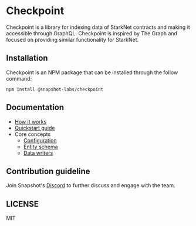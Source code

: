 # Checkpoint

Checkpoint is a library for indexing data of StarkNet contracts and making it accessible through GraphQL. Checkpoint is inspired by The Graph and focused on providing similar functionality for StarkNet.

## Installation

Checkpoint is an NPM package that can be installed through the follow command:

```tsx
npm install @snapshot-labs/checkpoint
```

## Documentation

- [How it works](https://docs.checkpoint.fyi/#how-it-works)
- [Quickstart guide](https://docs.checkpoint.fyi/guides/quickstart)
- Core concepts
  - [Configuration](https://docs.checkpoint.fyi/core-concepts/checkpoint-configuration)
  - [Entity schema](https://docs.checkpoint.fyi/core-concepts/entity-schema)
  - [Data writers](https://docs.checkpoint.fyi/core-concepts/checkpoint-writers)

## Contribution guideline

Join Snapshot's [Discord](https://discord.gg/snapshot) to further discuss and engage with the team.

## LICENSE

MIT
